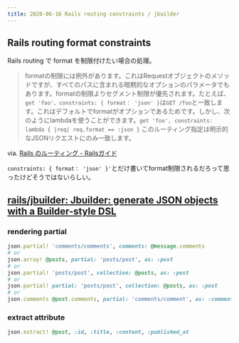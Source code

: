 ```yaml
---
title: 2020-06-16 Rails routing constraints / jbuilder
---
```


## Rails routing format constraints

Rails routing で format を制限付けたい場合の処理。

> formatの制限には例外があります。これはRequestオブジェクトのメソッドですが、すべてのパスに含まれる暗黙的なオプションのパラメータでもあります。formatの制限よりセグメント制限が優先されます。たとえば、`get 'foo'、constraints: { format： 'json' }`は`GET /foo`と一致します。これはデフォルトでformatがオプションであるためです。しかし、次のようにlambdaを使うことができます。`get 'foo', constraints: lambda { |req| req.format == :json }` このルーティング指定は明示的なJSONリクエストにのみ一致します。

via. [Rails のルーティング - Railsガイド](https://railsguides.jp/routing.html#%E3%83%AA%E3%82%AF%E3%82%A8%E3%82%B9%E3%83%88%E5%86%85%E5%AE%B9%E3%81%AB%E5%BF%9C%E3%81%98%E3%81%A6%E5%88%B6%E9%99%90%E3%82%92%E5%8A%A0%E3%81%88%E3%82%8B)

`constraints: { format： 'json' }'`とだけ書いてformat制限されるだろって思ったけどそうではないらしい。

## [rails/jbuilder: Jbuilder: generate JSON objects with a Builder-style DSL](https://github.com/rails/jbuilder)

### rendering partial

```rb
json.partial! 'comments/comments', comments: @message.comments
# or
json.array! @posts, partial: 'posts/post', as: :post
# or
json.partial! 'posts/post', collection: @posts, as: :post
# or
json.partial! partial: 'posts/post', collection: @posts, as: :post
# or
json.comments @post.comments, partial: 'comments/comment', as: :comment
```

### extract attribute

```rb
json.extract! @post, :id, :title, :content, :published_at
```
